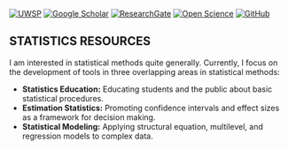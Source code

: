 [![UWSP](https://img.shields.io/badge/UWSP-Psychology-informational?style=flat-square&color=616161&labelColor=541664)](https://www.uwsp.edu/psych/Pages/Bios/cWendorf.aspx)
[![Google Scholar](https://img.shields.io/badge/-Google%20Scholar-informational?style=flat-square&logo=google-scholar&logoColor=white&colorB=616161&labelColor=blue)](https://scholar.google.com/citations?user=82laTswAAAAJ)
[![ResearchGate](https://img.shields.io/badge/-Research%20Gate-green.svg?style=flat-square&logo=researchgate&logoColor=white&colorB=616161&labelColor=00BFA5)](https://www.researchgate.net/profile/Craig_Wendorf)
[![Open Science](https://img.shields.io/badge/OSF-Open%20Science-informational?style=flat-square&colorB=616161&labelColor=navy)](https://osf.io/ffp4g/)
[![GitHub](https://img.shields.io/badge/-GitHub-informational?style=flat-square&logo=github&logoColor=white&colorB=616161&labelColor=black)](https://github.com/cwendorf)

## STATISTICS RESOURCES

I am interested in statistical methods quite generally. Currently, I focus on the development of tools in three overlapping areas in statistical methods:

- **Statistics Education:** Educating students and the public about basic statistical procedures.
- **Estimation Statistics:** Promoting confidence intervals and effect sizes as a framework for decision making.
- **Statistical Modeling:** Applying structural equation, multilevel, and regression models to complex data.

<!--
**cwendorf/cwendorf** is a ✨ _special_ ✨ repository because its `README.md` (this file) appears on your GitHub profile.

Here are some ideas to get you started:

- 🔭 I’m currently working on ...
- 🌱 I’m currently learning ...
- 👯 I’m looking to collaborate on ...
- 🤔 I’m looking for help with ...
- 💬 Ask me about ...
- 📫 How to reach me: ...
- 😄 Pronouns: ...
- ⚡ Fun fact: ...
-->
